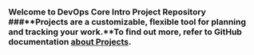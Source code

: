 ### Welcome to DevOps Core Intro Project Repository ###**Projects are a customizable, flexible tool for planning and tracking your work.**To find out more, refer to GitHub documentation [about Projects](https://docs.github.com/issues/planning-and-tracking-with-projects/learning-about-projects/about-projects).
